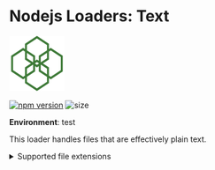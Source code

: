 # Nodejs Loaders: Text

<img src="../../logo.svg" height="100" width="100" alt="" />

[![npm version](https://img.shields.io/npm/v/nodejs-loaders/text.svg)](https://www.npmjs.com/package/nodejs-loaders/text)
![size](https://img.shields.io/github/languages/code-size/JakobJingleheimer/nodejs-loaders/text)

**Environment**: test

This loader handles files that are effectively plain text.

<details>
<summary>Supported file extensions</summary>

* `.graphql`
* `.gql`
* `.md`
* `.txt`
</details>
